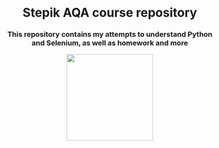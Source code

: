 <h1 align="center">Stepik AQA course repository</a> 
<h3 align="center">This repository contains my attempts to understand Python and Selenium, as well as homework and more </h3>

<div id="header" align="center">
  <img src="https://media.giphy.com/media/kH6CqYiquZawmU1HI6/giphy.gif" width="200"/>
</div>
